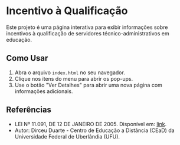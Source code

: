 # Incentivo à Qualificação

Este projeto é uma página interativa para exibir informações sobre incentivos à qualificação de servidores técnico-administrativos em educação.

## Como Usar

1. Abra o arquivo `index.html` no seu navegador.
2. Clique nos itens do menu para abrir os pop-ups.
3. Use o botão "Ver Detalhes" para abrir uma nova página com informações adicionais.

## Referências

- LEI Nº 11.091, DE 12 DE JANEIRO DE 2005. Disponível em: [link](https://www.planalto.gov.br/ccivil_03/_ato2004-2006/2005/lei/L11091compilado.htm).
- Autor: Dirceu Duarte - Centro de Educação a Distância (CEaD) da Universidade Federal de Uberlândia (UFU).
